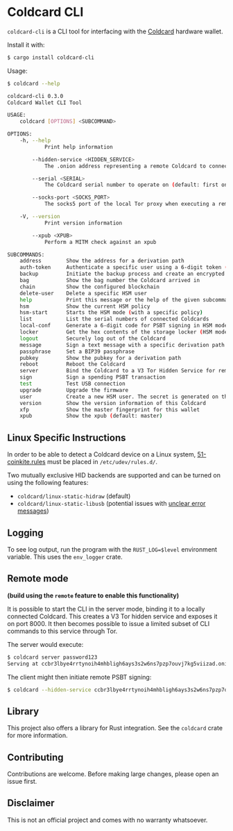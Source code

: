 # Coldcard CLI

`coldcard-cli` is a CLI tool for interfacing with the [Coldcard](https://coldcard.com/) hardware wallet.


Install it with:

```bash
$ cargo install coldcard-cli
```

Usage:
```bash
$ coldcard --help

coldcard-cli 0.3.0
Coldcard Wallet CLI Tool

USAGE:
    coldcard [OPTIONS] <SUBCOMMAND>

OPTIONS:
    -h, --help
            Print help information

        --hidden-service <HIDDEN_SERVICE>
            The .onion address representing a remote Coldcard to connect to

        --serial <SERIAL>
            The Coldcard serial number to operate on (default: first one found)

        --socks-port <SOCKS_PORT>
            The socks5 port of the local Tor proxy when executing a remote command [default: 9150]

    -V, --version
            Print version information

        --xpub <XPUB>
            Perform a MITM check against an xpub

SUBCOMMANDS:
    address        Show the address for a derivation path
    auth-token     Authenticate a specific user using a 6-digit token (for HSM)
    backup         Initiate the backup process and create an encrypted 7z file
    bag            Show the bag number the Coldcard arrived in
    chain          Show the configured blockchain
    delete-user    Delete a specific HSM user
    help           Print this message or the help of the given subcommand(s)
    hsm            Show the current HSM policy
    hsm-start      Starts the HSM mode (with a specific policy)
    list           List the serial numbers of connected Coldcards
    local-conf     Generate a 6-digit code for PSBT signing in HSM mode
    locker         Get the hex contents of the storage locker (HSM mode only)
    logout         Securely log out of the Coldcard
    message        Sign a text message with a specific derivation path
    passphrase     Set a BIP39 passphrase
    pubkey         Show the pubkey for a derivation path
    reboot         Reboot the Coldcard
    server         Bind the Coldcard to a V3 Tor Hidden Service for remote interaction
    sign           Sign a spending PSBT transaction
    test           Test USB connection
    upgrade        Upgrade the firmware
    user           Create a new HSM user. The secret is generated on the device
    version        Show the version information of this Coldcard
    xfp            Show the master fingerprint for this wallet
    xpub           Show the xpub (default: master)
```

## Linux Specific Instructions

In order to be able to detect a Coldcard device on a Linux system, [51-coinkite.rules](../51-coinkite.rules) must be placed in `/etc/udev/rules.d/`.

Two mutually exclusive HID backends are supported and can be turned on using the following features:

* `coldcard/linux-static-hidraw` (default)
* `coldcard/linux-static-libusb` (potential issues with [unclear error messages](https://github.com/libusb/hidapi/blob/f2e2b5b4d4caa9942ad2cd594da00956b51f0ca6/libusb/hid.c#L1637))

## Logging

To see log output, run the program with the `RUST_LOG=$level` environment variable. This uses the `env_logger` crate.

## Remote mode

**(build using the `remote` feature to enable this functionality)**

It is possible to start the CLI in the server mode, binding it to a locally connected Coldcard. This
creates a V3 Tor hidden service and exposes it on port 8000. It then becomes possible to issue a
limited subset of CLI commands to this service through Tor.

The server would execute:

```bash
$ coldcard server password123
Serving at ccbr3lbye4rrtynoih4mhbligh6ays3s2w6ns7pzp7ouvj7kg5viizad.onion:8000
```

The client might then initiate remote PSBT signing:

```bash
$ coldcard --hidden-service ccbr3lbye4rrtynoih4mhbligh6ays3s2w6ns7pzp7ouvj7kg5viizad.onion:8000 sign ~/testnet-182b6376.psbt finalize
```

## Library

This project also offers a library for Rust integration. See the `coldcard` crate for more information.

## Contributing

Contributions are welcome. Before making large changes, please open an issue first.

## Disclaimer

This is not an official project and comes with no warranty whatsoever.
